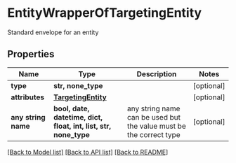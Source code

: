 # EntityWrapperOfTargetingEntity

Standard envelope for an entity

## Properties
Name | Type | Description | Notes
------------ | ------------- | ------------- | -------------
**type** | **str, none_type** |  | [optional] 
**attributes** | [**TargetingEntity**](TargetingEntity.md) |  | [optional] 
**any string name** | **bool, date, datetime, dict, float, int, list, str, none_type** | any string name can be used but the value must be the correct type | [optional]

[[Back to Model list]](../README.md#documentation-for-models) [[Back to API list]](../README.md#documentation-for-api-endpoints) [[Back to README]](../README.md)


